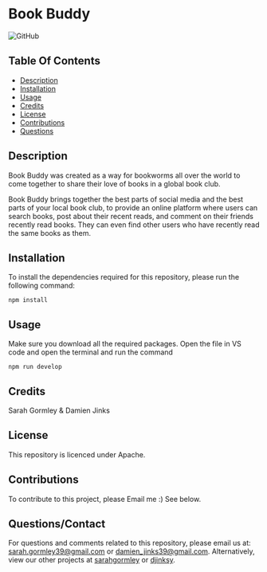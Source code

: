 # Book Buddy

![GitHub](https://img.shields.io/badge/license-Apache-yellow.svg)

## Table Of Contents
* [Description](#description)
* [Installation](#installation)
* [Usage](#usage)
* [Credits](#credits)
* [License](#license)
* [Contributions](#contributions)
* [Questions](#questionscontact)

## Description

Book Buddy was created as a way for bookworms all over the world to come together to share their love of books in a global book club. 

Book Buddy brings together the best parts of social media and the best parts of your local book club, to provide an online platform where users can search books, post about their recent reads, and comment on their friends recently read books. They can even find other users who have recently read the same books as them. 

## Installation
To install the dependencies required for this repository, please run the following command:

```
npm install 
```

## Usage
Make sure you download all the required packages.
Open the file in VS code and open the terminal and run the command 
```
npm run develop
```

## Credits
Sarah Gormley & Damien Jinks

## License
This repository is licenced under Apache.

## Contributions
To contribute to this project, please Email me :) See below.

## Questions/Contact
For questions and comments related to this repository, please email us at: sarah.gormley39@gmail.com or damien_jinks39@gmail.com. Alternatively, view our other projects at [sarahgormley](https://github.com/sarahgormley) or [djinksy](https://github.com/Djinksy).
